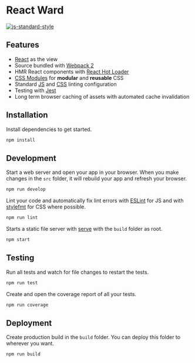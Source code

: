# React Ward
[![js-standard-style](https://img.shields.io/badge/code%20style-standard-brightgreen.svg)](https://github.com/feross/standard)

## Features
- [React](https://facebook.github.io/react/) as the view
- Source bundled with [Webpack 2](https://webpack.js.org/)
- HMR React components with [React Hot Loader](http://gaearon.github.io/react-hot-loader/)
- [CSS Modules](https://github.com/css-modules/css-modules) for **modular** and **reusable** CSS
- Standard [JS](http://standardjs.com/) and [CSS](https://github.com/stylelint/stylelint-config-standard) linting configuration
- Testing with [Jest](https://facebook.github.io/jest/)
- Long term browser caching of assets with automated cache invalidation

## Installation

Install dependencies to get started.

```sh
npm install
```

## Development

Start a web server and open your app in your browser. When you make changes in the `src` folder, it will rebuild your app and refresh your browser.

```sh
npm run develop
```

Lint your code and automatically fix lint errors with [ESLint](http://eslint.org/) for JS and with [stylefmt](https://github.com/morishitter/stylefmt) for CSS where possible.

```sh
npm run lint
```

Starts a static file server with [serve](https://github.com/zeit/serve) with the `build` folder as root.

```sh
npm start
```

## Testing

Run all tests and watch for file changes to restart the tests.

```sh
npm run test
```

Create and open the coverage report of all your tests.

```sh
npm run coverage
```

## Deployment

Create production build in the `build` folder. You can deploy this folder to wherever you want.

```sh
npm run build
```
